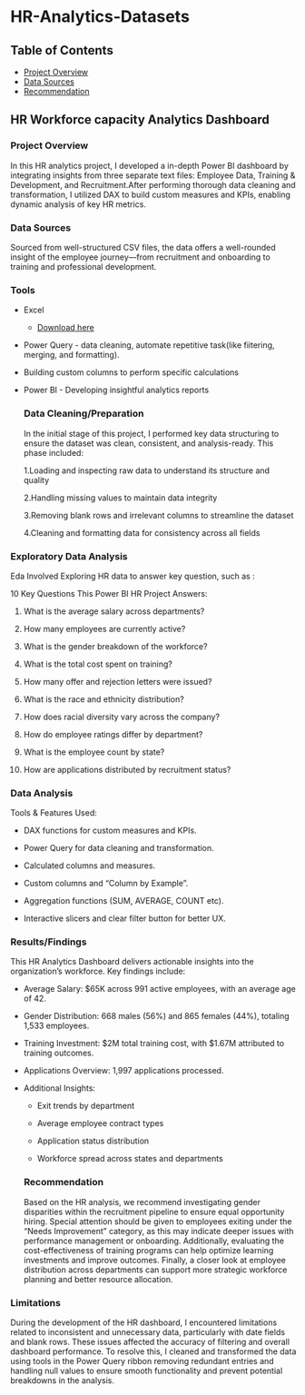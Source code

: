 # HR-Analytics-Datasets

## Table of Contents

 - [Project Overview](#project-overview)
 - [Data Sources](#data-sources)
 - [Recommendation](recommendations)
## HR Workforce capacity Analytics Dashboard
### Project Overview

In this HR analytics project, I developed a in-depth Power BI dashboard by integrating insights from three separate text files: Employee Data, Training & Development, and Recruitment.After performing thorough data cleaning and transformation, I utilized DAX to build custom measures and KPIs, enabling dynamic analysis of key HR metrics.

### Data Sources

Sourced from well-structured CSV files, the data offers a well-rounded insight of the employee journey—from recruitment and onboarding to training and professional development.

### Tools

- Excel
  - [Download here](https://microsoft.com)
- Power Query - data cleaning, automate repetitive task(like fiitering, merging, and formatting).
- Building custom columns to perform specific calculations
- Power BI - Developing insightful analytics reports


  ### Data Cleaning/Preparation

  In the initial stage of this project, I performed key data structuring to ensure the dataset was clean, consistent, and analysis-ready. This phase included:
  
  1.Loading and inspecting raw data to understand its structure and quality
  
  2.Handling missing values to maintain data integrity
  
  3.Removing blank rows and irrelevant columns to streamline the dataset
  
  4.Cleaning and formatting data for consistency across all fields

### Exploratory Data Analysis

Eda Involved Exploring HR data to answer key question, such as :

10 Key Questions This Power BI HR Project Answers:

1. What is the average salary across departments?

2. How many employees are currently active?

3. What is the gender breakdown of the workforce?

4. What is the total cost spent on training?

5. How many offer and rejection letters were issued?

6. What is the race and ethnicity distribution?

7. How does racial diversity vary across the company?

8. How do employee ratings differ by department?

9. What is the employee count by state?

10. How are applications distributed by recruitment status?
    
### Data Analysis

Tools & Features Used:

- DAX functions for custom measures and KPIs.

- Power Query for data cleaning and transformation.

- Calculated columns and measures.

- Custom columns and “Column by Example”.

- Aggregation functions (SUM, AVERAGE, COUNT etc).

- Interactive slicers and clear filter button for better UX.

### Results/Findings

This HR Analytics Dashboard delivers actionable insights into the organization’s workforce. Key findings include:

- Average Salary: $65K across 991 active employees, with an average age of 42.

- Gender Distribution: 668 males (56%) and 865 females (44%), totaling 1,533 employees.

- Training Investment: $2M total training cost, with $1.67M attributed to training outcomes.

- Applications Overview: 1,997 applications processed.

- Additional Insights:

    - Exit trends by department

    - Average employee contract types

   - Application status distribution

   - Workforce spread across states and departments

  ### Recommendation

     Based on the HR analysis, we recommend investigating gender disparities within the recruitment pipeline to ensure equal opportunity hiring. Special attention 
     should be given to employees exiting under the “Needs Improvement” category, as this may indicate deeper issues with performance management or onboarding. 
     Additionally, evaluating the cost-effectiveness of training programs can help optimize learning investments and improve outcomes. Finally, a closer look at employee 
     distribution across departments can support more strategic workforce planning and better resource allocation.

### Limitations

During the development of the HR dashboard, I encountered limitations related to inconsistent and unnecessary data, particularly with date fields and blank rows. These issues affected the accuracy of filtering and overall dashboard performance. To resolve this, I cleaned and transformed the data using tools in the Power Query ribbon removing redundant entries and handling null values to ensure smooth functionality and prevent potential breakdowns in the analysis.
    
